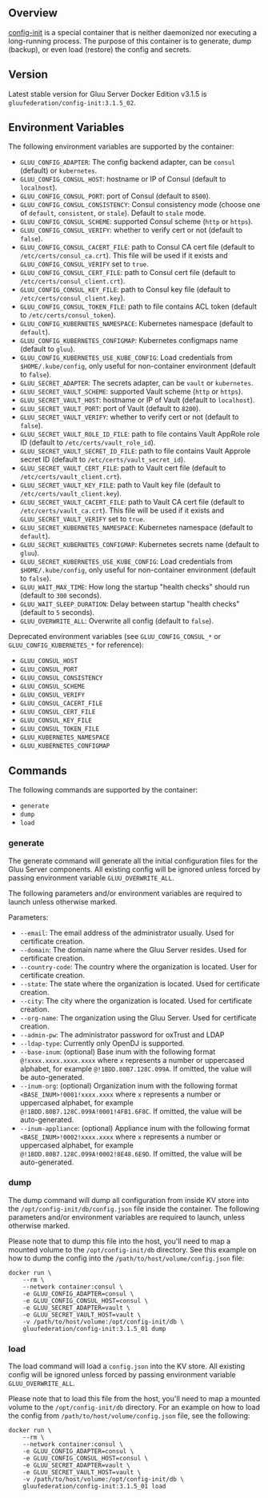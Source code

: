 ## Overview

[config-init](https://github.com/GluuFederation/docker-config-init/tree/3.1.5) is a special container that is neither daemonized nor executing a long-running process. The purpose of this container is to generate, dump (backup), or even load (restore) the config and secrets.

## Version

Latest stable version for Gluu Server Docker Edition v3.1.5 is `gluufederation/config-init:3.1.5_02`.

## Environment Variables

The following environment variables are supported by the container:

- `GLUU_CONFIG_ADAPTER`: The config backend adapter, can be `consul` (default) or `kubernetes`.
- `GLUU_CONFIG_CONSUL_HOST`: hostname or IP of Consul (default to `localhost`).
- `GLUU_CONFIG_CONSUL_PORT`: port of Consul (default to `8500`).
- `GLUU_CONFIG_CONSUL_CONSISTENCY`: Consul consistency mode (choose one of `default`, `consistent`, or `stale`). Default to `stale` mode.
- `GLUU_CONFIG_CONSUL_SCHEME`: supported Consul scheme (`http` or `https`).
- `GLUU_CONFIG_CONSUL_VERIFY`: whether to verify cert or not (default to `false`).
- `GLUU_CONFIG_CONSUL_CACERT_FILE`: path to Consul CA cert file (default to `/etc/certs/consul_ca.crt`). This file will be used if it exists and `GLUU_CONFIG_CONSUL_VERIFY` set to `true`.
- `GLUU_CONFIG_CONSUL_CERT_FILE`: path to Consul cert file (default to `/etc/certs/consul_client.crt`).
- `GLUU_CONFIG_CONSUL_KEY_FILE`: path to Consul key file (default to `/etc/certs/consul_client.key`).
- `GLUU_CONFIG_CONSUL_TOKEN_FILE`: path to file contains ACL token (default to `/etc/certs/consul_token`).
- `GLUU_CONFIG_KUBERNETES_NAMESPACE`: Kubernetes namespace (default to `default`).
- `GLUU_CONFIG_KUBERNETES_CONFIGMAP`: Kubernetes configmaps name (default to `gluu`).
- `GLUU_CONFIG_KUBERNETES_USE_KUBE_CONFIG`: Load credentials from `$HOME/.kube/config`, only useful for non-container environment (default to `false`).
- `GLUU_SECRET_ADAPTER`: The secrets adapter, can be `vault` or `kubernetes`.
- `GLUU_SECRET_VAULT_SCHEME`: supported Vault scheme (`http` or `https`).
- `GLUU_SECRET_VAULT_HOST`: hostname or IP of Vault (default to `localhost`).
- `GLUU_SECRET_VAULT_PORT`: port of Vault (default to `8200`).
- `GLUU_SECRET_VAULT_VERIFY`: whether to verify cert or not (default to `false`).
- `GLUU_SECRET_VAULT_ROLE_ID_FILE`: path to file contains Vault AppRole role ID (default to `/etc/certs/vault_role_id`).
- `GLUU_SECRET_VAULT_SECRET_ID_FILE`: path to file contains Vault Approle secret ID (default to `/etc/certs/vault_secret_id`).
- `GLUU_SECRET_VAULT_CERT_FILE`: path to Vault cert file (default to `/etc/certs/vault_client.crt`).
- `GLUU_SECRET_VAULT_KEY_FILE`: path to Vault key file (default to `/etc/certs/vault_client.key`).
- `GLUU_SECRET_VAULT_CACERT_FILE`: path to Vault CA cert file (default to `/etc/certs/vault_ca.crt`). This file will be used if it exists and `GLUU_SECRET_VAULT_VERIFY` set to `true`.
- `GLUU_SECRET_KUBERNETES_NAMESPACE`: Kubernetes namespace (default to `default`).
- `GLUU_SECRET_KUBERNETES_CONFIGMAP`: Kubernetes secrets name (default to `gluu`).
- `GLUU_SECRET_KUBERNETES_USE_KUBE_CONFIG`: Load credentials from `$HOME/.kube/config`, only useful for non-container environment (default to `false`).
- `GLUU_WAIT_MAX_TIME`: How long the startup "health checks" should run (default to `300` seconds).
- `GLUU_WAIT_SLEEP_DURATION`: Delay between startup "health checks" (default to `5` seconds).
- `GLUU_OVERWRITE_ALL`: Overwrite all config (default to `false`).

Deprecated environment variables (see `GLUU_CONFIG_CONSUL_*` or `GLUU_CONFIG_KUBERNETES_*` for reference):

- `GLUU_CONSUL_HOST`
- `GLUU_CONSUL_PORT`
- `GLUU_CONSUL_CONSISTENCY`
- `GLUU_CONSUL_SCHEME`
- `GLUU_CONSUL_VERIFY`
- `GLUU_CONSUL_CACERT_FILE`
- `GLUU_CONSUL_CERT_FILE`
- `GLUU_CONSUL_KEY_FILE`
- `GLUU_CONSUL_TOKEN_FILE`
- `GLUU_KUBERNETES_NAMESPACE`
- `GLUU_KUBERNETES_CONFIGMAP`

## Commands

The following commands are supported by the container:

- `generate`
- `dump`
- `load`

### generate

The generate command will generate all the initial configuration files for the Gluu Server components. All existing config will be ignored unless forced by passing environment variable `GLUU_OVERWRITE_ALL`.

The following parameters and/or environment variables are required to launch unless otherwise marked.

Parameters:

- `--email`: The email address of the administrator usually. Used for certificate creation.
- `--domain`: The domain name where the Gluu Server resides. Used for certificate creation.
- `--country-code`: The country where the organization is located. User for certificate creation.
- `--state`: The state where the organization is located. Used for certificate creation.
- `--city`: The city where the organization is located. Used for certificate creation.
- `--org-name`: The organization using the Gluu Server. Used for certificate creation.
- `--admin-pw`: The administrator password for oxTrust and LDAP
- `--ldap-type`: Currently only OpenDJ is supported.
- `--base-inum`: (optional) Base inum with the following format `@!xxxx.xxxx.xxxx.xxxx` where `x` represents a number or uppercased alphabet, for example `@!1BDD.80B7.128C.099A`. If omitted, the value will be auto-generated.
- `--inum-org`: (optional) Organization inum with the following format `<BASE_INUM>!0001!xxxx.xxxx` where `x` represents a number or uppercased alphabet, for example `@!1BDD.80B7.128C.099A!0001!4FB1.6F8C`. If omitted, the value will be auto-generated.
- `--inum-appliance`: (optional) Appliance inum with the following format `<BASE_INUM>!0002!xxxx.xxxx` where `x` represents a number or uppercased alphabet, for example `@!1BDD.80B7.128C.099A!0002!8E48.6E9D`. If omitted, the value will be auto-generated.

### dump

The dump command will dump all configuration from inside KV store into the `/opt/config-init/db/config.json` file inside the container. The following parameters and/or environment variables are required to launch, unless otherwise marked.

Please note that to dump this file into the host, you'll need to map a mounted volume to the `/opt/config-init/db` directory. See this example on how to dump the config into the `/path/to/host/volume/config.json` file:

    docker run \
        --rm \
        --network container:consul \
        -e GLUU_CONFIG_ADAPTER=consul \
        -e GLUU_CONFIG_CONSUL_HOST=consul \
        -e GLUU_SECRET_ADAPTER=vault \
        -e GLUU_SECRET_VAULT_HOST=vault \
        -v /path/to/host/volume:/opt/config-init/db \
        gluufederation/config-init:3.1.5_01 dump

### load

The load command will load a `config.json` into the KV store. All existing config will be ignored unless forced by passing environment variable `GLUU_OVERWRITE_ALL`.

Please note that to load this file from the host, you'll need to map a mounted volume to the `/opt/config-init/db` directory. For an  example on how to load the config from `/path/to/host/volume/config.json` file, see the following:

    docker run \
        --rm \
        --network container:consul \
        -e GLUU_CONFIG_ADAPTER=consul \
        -e GLUU_CONFIG_CONSUL_HOST=consul \
        -e GLUU_SECRET_ADAPTER=vault \
        -e GLUU_SECRET_VAULT_HOST=vault \
        -v /path/to/host/volume:/opt/config-init/db \
        gluufederation/config-init:3.1.5_01 load
